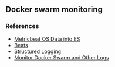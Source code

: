 
## Docker swarm monitoring

### References
* [Metricbeat OS  Data into ES](https://www.baeldung.com/ops/os-data-into-elastic-stack)
* [Beats](https://www.elastic.co/beats/)
* [Structured Logging](https://www.innoq.com/en/blog/structured-logging/)
* [Monitor Docker Swarm and Other Logs](https://dzone.com/articles/centralize-logging-with-docker-swarm-logstash-and)

